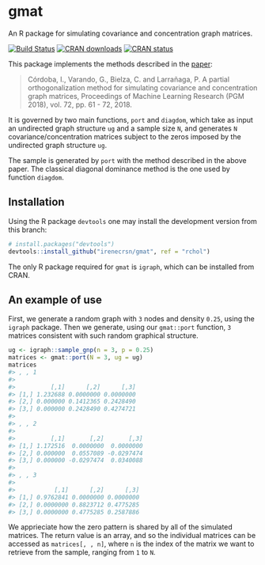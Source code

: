 
<!-- README.md is generated from README.Rmd. Please edit that file -->
gmat
====

An R package for simulating covariance and concentration graph matrices.

[![Build Status](https://travis-ci.org/irenecrsn/gmat.svg?branch=master)](https://travis-ci.org/irenecrsn/gmat) [![CRAN downloads](http://cranlogs.r-pkg.org/badges/grand-total/gmat)](http://cran.r-project.org/package=gmat) [![CRAN status](http://www.r-pkg.org/badges/version/gmat)](http://cran.r-project.org/package=gmat)

This package implements the methods described in the [paper](http://proceedings.mlr.press/v72/cordoba18a.html):

> Córdoba, I., Varando, G., Bielza, C. and Larrañaga, P. A partial orthogonalization method for simulating covariance and concentration graph matrices, Proceedings of Machine Learning Research (PGM 2018), vol. 72, pp. 61 - 72, 2018.

It is governed by two main functions, `port` and `diagdom`, which take as input an undirected graph structure `ug` and a sample size `N`, and generates `N` covariance/concentration matrices subject to the zeros imposed by the undirected graph structure `ug`.

The sample is generated by `port` with the method described in the above paper. The classical diagonal dominance method is the one used by function `diagdom`.

Installation
------------

Using the R package `devtools` one may install the development version from this branch:

``` r
# install.packages("devtools")
devtools::install_github("irenecrsn/gmat", ref = "rchol")
```

The only R package required for `gmat` is `igraph`, which can be installed from CRAN.

An example of use
-----------------

First, we generate a random graph with `3` nodes and density `0.25`, using the `igraph` package. Then we generate, using our `gmat::port` function, `3` matrices consistent with such random graphical structure.

``` r
ug <- igraph::sample_gnp(n = 3, p = 0.25)
matrices <- gmat::port(N = 3, ug = ug)
matrices
#> , , 1
#> 
#>          [,1]      [,2]      [,3]
#> [1,] 1.232688 0.0000000 0.0000000
#> [2,] 0.000000 0.1412365 0.2428490
#> [3,] 0.000000 0.2428490 0.4274721
#> 
#> , , 2
#> 
#>          [,1]       [,2]       [,3]
#> [1,] 1.172516  0.0000000  0.0000000
#> [2,] 0.000000  0.0557089 -0.0297474
#> [3,] 0.000000 -0.0297474  0.0340088
#> 
#> , , 3
#> 
#>           [,1]      [,2]      [,3]
#> [1,] 0.9762841 0.0000000 0.0000000
#> [2,] 0.0000000 0.8823712 0.4775285
#> [3,] 0.0000000 0.4775285 0.2587886
```

We apprieciate how the zero pattern is shared by all of the simulated matrices. The return value is an array, and so the individual matrices can be accessed as `matrices[, , n]`, where `n` is the index of the matrix we want to retrieve from the sample, ranging from `1` to `N`.
